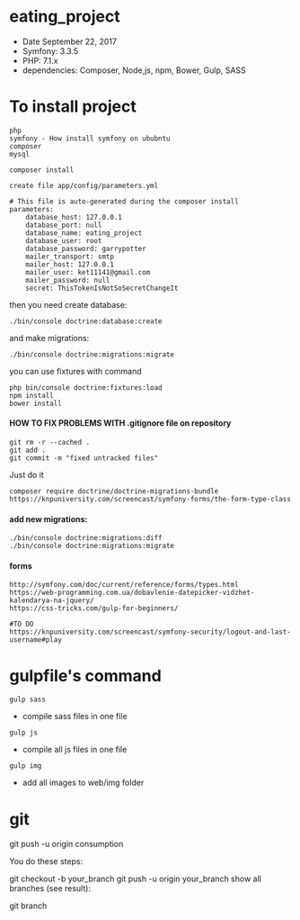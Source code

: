 eating_project
======

* Date          September 22, 2017
* Symfony:      3.3.5
* PHP:          7.1.x
* dependencies: Composer, Node,js, npm, Bower, Gulp, SASS

# To install project

```
php
symfony - How install symfony on ububntu
composer
mysql 

composer install

create file app/config/parameters.yml

# This file is auto-generated during the composer install
parameters:
    database_host: 127.0.0.1
    database_port: null
    database_name: eating_project
    database_user: root
    database_password: garrypotter
    mailer_transport: smtp
    mailer_host: 127.0.0.1
    mailer_user: ket11141@gmail.com
    mailer_password: null
    secret: ThisTokenIsNotSoSecretChangeIt

```
then you need create database:
```
./bin/console doctrine:database:create
```
and make migrations:
```
./bin/console doctrine:migrations:migrate
```
you can use fixtures with command
```
php bin/console doctrine:fixtures:load
npm install
bower install
```

#### HOW TO FIX PROBLEMS WITH .gitignore file on repository

```
git rm -r --cached .
git add .
git commit -m "fixed untracked files"
```
Just do it

```
composer require doctrine/doctrine-migrations-bundle
https://knpuniversity.com/screencast/symfony-forms/the-form-type-class

```

#### **add new migrations:**
```
./bin/console doctrine:migrations:diff
./bin/console doctrine:migrations:migrate

```
#### **forms**
```
http://symfony.com/doc/current/reference/forms/types.html
https://web-programming.com.ua/dobavlenie-datepicker-vidzhet-kalendarya-na-jquery/
https://css-tricks.com/gulp-for-beginners/

#TO DO
https://knpuniversity.com/screencast/symfony-security/logout-and-last-username#play

```

# gulpfile's command
```
gulp sass
```
- compile sass files in one file
```
gulp js
``` 
- compile all js files in one file
```
gulp img
``` 
- add all images to web/img folder


# git 
git push -u origin consumption

You do these steps:

git checkout -b your_branch
git push -u origin your_branch
show all branches (see result):

git branch
